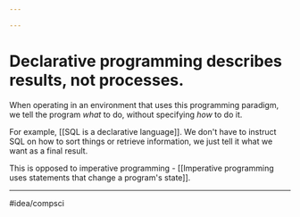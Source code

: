 ```yaml
---

---
```

# Declarative programming describes results, not processes. 
When operating in an environment that uses this programming paradigm, we tell the program *what* to do, without specifying *how* to do it.

For example, [[SQL is a declarative language]]. We don't have to instruct SQL on how to sort things or retrieve information, we just tell it what we want as a final result. 

This is opposed to imperative programming - [[Imperative programming uses statements that change a program's state]].

---
#idea/compsci 